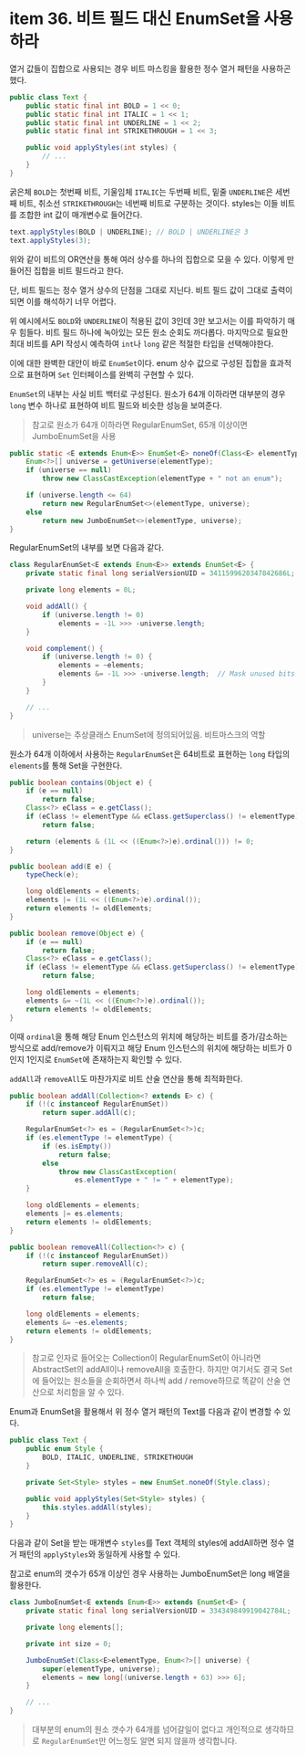 # item 36. 비트 필드 대신 EnumSet을 사용하라

열거 값들이 집합으로 사용되는 경우 비트 마스킹을 활용한 정수 열거 패턴을 사용하곤 했다.

```java
public class Text {
    public static final int BOLD = 1 << 0;
    public static final int ITALIC = 1 << 1;
    public static final int UNDERLINE = 1 << 2;
    public static final int STRIKETHROUGH = 1 << 3;

    public void applyStyles(int styles) {
        // ...
    }
}
```

굵은체 `BOLD`는 첫번째 비트, 기울임체 `ITALIC`는 두번째 비트, 밑줄 `UNDERLINE`은 세번째 비트, 취소선 `STRIKETHROUGH`는 네번째 비트로 구분하는 것이다. styles는 이들 비트를 조합한 int 값이 매개변수로 들어간다.

```java
text.applyStyles(BOLD | UNDERLINE); // BOLD | UNDERLINE은 3
text.applyStyles(3);
```

위와 같이 비트의 OR연산을 통해 여러 상수를 하나의 집합으로 모을 수 있다. 이렇게 만들어진 집합을 비트 필드라고 한다.

단, 비트 필드는 정수 열거 상수의 단점을 그대로 지닌다. 비트 필드 값이 그대로 출력이 되면 이를 해석하기 너무 어렵다.

위 예시에서도 `BOLD`와 `UNDERLINE`이 적용된 값이 3인데 3만 보고서는 이를 파악하기 매우 힘들다. 비트 필드 하나에 녹아있는 모든 원소 순회도 까다롭다. 마지막으로 필요한 최대 비트를 API 작성시 예측하여 `int`나 `long` 같은 적절한 타입을 선택해야한다.

이에 대한 완벽한 대안이 바로 `EnumSet`이다. enum 상수 값으로 구성된 집합을 효과적으로 표현하며 `Set` 인터페이스를 완벽히 구현할 수 있다.

`EnumSet`의 내부는 사실 비트 백터로 구성된다. 원소가 64개 이하라면 대부분의 경우 `long` 변수 하나로 표현하여 비트 필드와 비슷한 성능을 보여준다.

> 참고로 원소가 64개 이하라면 RegularEnumSet, 65개 이상이면 JumboEnumSet을 사용

```java
public static <E extends Enum<E>> EnumSet<E> noneOf(Class<E> elementType) {
    Enum<?>[] universe = getUniverse(elementType);
    if (universe == null)
        throw new ClassCastException(elementType + " not an enum");

    if (universe.length <= 64)
        return new RegularEnumSet<>(elementType, universe);
    else
        return new JumboEnumSet<>(elementType, universe);
}
```

RegularEnumSet의 내부를 보면 다음과 같다.

```java
class RegularEnumSet<E extends Enum<E>> extends EnumSet<E> {
    private static final long serialVersionUID = 3411599620347842686L;

    private long elements = 0L;

    void addAll() {
        if (universe.length != 0)
            elements = -1L >>> -universe.length;
    }

    void complement() {
        if (universe.length != 0) {
            elements = ~elements;
            elements &= -1L >>> -universe.length;  // Mask unused bits
        }
    }

    // ...
}
```

> universe는 추상클래스 EnumSet에 정의되어있음. 비트마스크의 역할

원소가 64개 이하에서 사용하는 `RegularEnumSet`은 64비트로 표현하는 `long` 타입의 `elements`를 통해 Set을 구현한다.

```java
public boolean contains(Object e) {
    if (e == null)
        return false;
    Class<?> eClass = e.getClass();
    if (eClass != elementType && eClass.getSuperclass() != elementType)
        return false;

    return (elements & (1L << ((Enum<?>)e).ordinal())) != 0;
}

public boolean add(E e) {
    typeCheck(e);

    long oldElements = elements;
    elements |= (1L << ((Enum<?>)e).ordinal());
    return elements != oldElements;
}

public boolean remove(Object e) {
    if (e == null)
        return false;
    Class<?> eClass = e.getClass();
    if (eClass != elementType && eClass.getSuperclass() != elementType)
        return false;

    long oldElements = elements;
    elements &= ~(1L << ((Enum<?>)e).ordinal());
    return elements != oldElements;
}
```

이때 `ordinal`을 통해 해당 Enum 인스턴스의 위치에 해당하는 비트를 증가/감소하는 방식으로 add/remove가 이뤄지고 해당 Enum 인스턴스의 위치에 해당하는 비트가 0인지 1인지로 `EnumSet`에 존재하는지 확인할 수 있다.

`addAll`과 `removeAll`도 마찬가지로 비트 산술 연산을 통해 최적화한다.

```java
public boolean addAll(Collection<? extends E> c) {
    if (!(c instanceof RegularEnumSet))
        return super.addAll(c);

    RegularEnumSet<?> es = (RegularEnumSet<?>)c;
    if (es.elementType != elementType) {
        if (es.isEmpty())
            return false;
        else
            throw new ClassCastException(
                es.elementType + " != " + elementType);
    }

    long oldElements = elements;
    elements |= es.elements;
    return elements != oldElements;
}

public boolean removeAll(Collection<?> c) {
    if (!(c instanceof RegularEnumSet))
        return super.removeAll(c);

    RegularEnumSet<?> es = (RegularEnumSet<?>)c;
    if (es.elementType != elementType)
        return false;

    long oldElements = elements;
    elements &= ~es.elements;
    return elements != oldElements;
}
```

> 참고로 인자로 들어오는 Collection이 RegularEnumSet이 아니라면 AbstractSet의 addAll이나 removeAll을 호출한다. 하지만 여기서도 결국 Set에 들어있는 원소들을 순회하면서 하나씩 add / remove하므로 똑같이 산술 연산으로 처리함을 알 수 있다.

Enum과 EnumSet을 활용해서 위 정수 열거 패턴의 Text를 다음과 같이 변경할 수 있다.

```java
public class Text {
    public enum Style {
        BOLD, ITALIC, UNDERLINE, STRIKETHOUGH
    }

    private Set<Style> styles = new EnumSet.noneOf(Style.class);

    public void applyStyles(Set<Style> styles) {
        this.styles.addAll(styles);
    }
}
```

다음과 같이 Set을 받는 매개변수 `styles`를 Text 객체의 styles에 addAll하면 정수 열거 패턴의 `applyStyles`와 동일하게 사용할 수 있다.

참고로 enum의 갯수가 65개 이상인 경우 사용하는 JumboEnumSet은 long 배열을 활용한다.

```java
class JumboEnumSet<E extends Enum<E>> extends EnumSet<E> {
    private static final long serialVersionUID = 334349849919042784L;

    private long elements[];

    private int size = 0;

    JumboEnumSet(Class<E>elementType, Enum<?>[] universe) {
        super(elementType, universe);
        elements = new long[(universe.length + 63) >>> 6];
    }

    // ...
}
```

> 대부분의 enum의 원소 갯수가 64개를 넘어갈일이 없다고 개인적으로 생각하므로 `RegularEnumSet`만 어느정도 알면 되지 않을까 생각합니다.
